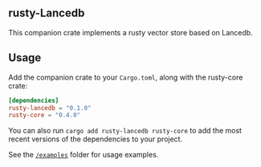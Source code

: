 <!-- <div style="display: flex; align-items: center; justify-content: center;">
    <picture>
        <source media="(prefers-color-scheme: dark)" srcset="../img/rusty_logo_dark.svg">
        <source media="(prefers-color-scheme: light)" srcset="../img/rusty_logo.svg">
        <img src="../img/rusty_logo.svg" width="200" alt="rusty logo">
    </picture>
    <span style="font-size: 48px; margin: 0 20px; font-weight: regular; font-family: Open Sans, sans-serif;"> + </span>
    <picture>
        <source media="(prefers-color-scheme: dark)" srcset="https://companieslogo.com/img/orusty/MDB_BIG.D-96d632a9.png?t=1720244492">
        <source media="(prefers-color-scheme: light)" srcset="https://cdn.iconscout.com/icon/free/png-256/free-mongodb-logo-icon-download-in-svg-png-gif-file-formats--wordmark-programming-langugae-freebies-pack-logos-icons-1175140.png?f=webp&w=256">
        <img src="https://cdn.iconscout.com/icon/free/png-256/free-mongodb-logo-icon-download-in-svg-png-gif-file-formats--wordmark-programming-langugae-freebies-pack-logos-icons-1175140.png?f=webp&w=256" width="200" alt="MongoDB logo">
    </picture>
</div>

<br><br> -->

## rusty-Lancedb
This companion crate implements a rusty vector store based on Lancedb.

## Usage

Add the companion crate to your `Cargo.toml`, along with the rusty-core crate:

```toml
[dependencies]
rusty-lancedb = "0.1.0"
rusty-core = "0.4.0"
```

You can also run `cargo add rusty-lancedb rusty-core` to add the most recent versions of the dependencies to your project.

See the [`/examples`](./examples) folder for usage examples.
